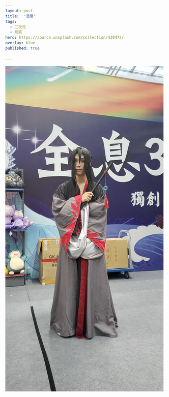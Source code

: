 ```yaml
---
layout: post
title:  "漫展"
tags:
  - 二次元
  - 玩笑
hero: https://source.unsplash.com/collection/430472/
overlay: blue
published: true

---
```

  <img src='assets\img\wzc.jpg' alt ='modao'/>